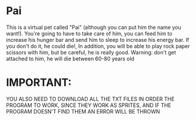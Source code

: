 # Pai
This is a virtual pet called "Pai" (although you can put him the name you want!). 
You're going to have to take care of him, you can feed him to increase his hunger bar
and send him to sleep to increase his energy bar. If you don't do it, he could die!,
In addition, you will be able to play rock paper scissors with him, but be careful, 
he is really good.
Warning: don't get attached to him, he will die between 60-80 years old

# IMPORTANT: 
YOU ALSO NEED TO DOWNLOAD ALL THE TXT FILES IN ORDER THE PROGRAM TO WORK, 
SINCE THEY WORK AS SPRITES, AND IF THE PROGRAM DOESN'T FIND THEM AN ERROR WILL BE THROWN 

